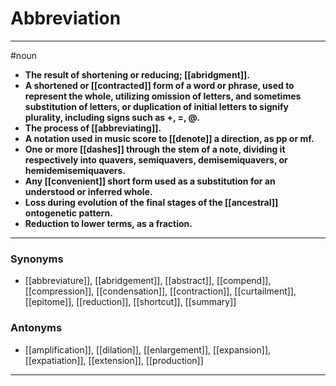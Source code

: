 # Abbreviation
---
#noun
- **The result of shortening or reducing; [[abridgment]].**
- **A shortened or [[contracted]] form of a word or phrase, used to represent the whole, utilizing omission of letters, and sometimes substitution of letters, or duplication of initial letters to signify plurality, including signs such as +, =, @.**
- **The process of [[abbreviating]].**
- **A notation used in music score to [[denote]] a direction, as pp or mf.**
- **One or more [[dashes]] through the stem of a note, dividing it respectively into quavers, semiquavers, demisemiquavers, or hemidemisemiquavers.**
- **Any [[convenient]] short form used as a substitution for an understood or inferred whole.**
- **Loss during evolution of the final stages of the [[ancestral]] ontogenetic pattern.**
- **Reduction to lower terms, as a fraction.**
---
### Synonyms
- [[abbreviature]], [[abridgement]], [[abstract]], [[compend]], [[compression]], [[condensation]], [[contraction]], [[curtailment]], [[epitome]], [[reduction]], [[shortcut]], [[summary]]
### Antonyms
- [[amplification]], [[dilation]], [[enlargement]], [[expansion]], [[expatiation]], [[extension]], [[production]]
---

